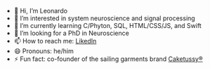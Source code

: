 - 👋 Hi, I’m Leonardo
- 👀 I’m interested in system neuroscience and signal processing
- 🌱 I’m currently learning C/Phyton, SQL, HTML/CSS/JS, and Swift
- 💞️ I’m looking for a PhD in Neuroscience
- 📫 How to reach me: [LikedIn](https://www.linkedin.com/in/leonardogenero/)
- 😄 Pronouns: he/him
- ⚡ Fun fact: co-founder of the sailing garments brand [Caketussy®](https://instagram.com/caketussy)

<!---
lg-neuro/lg-neuro is a ✨ special ✨ repository because its `README.md` (this file) appears on your GitHub profile.
You can click the Preview link to take a look at your changes.
--->
